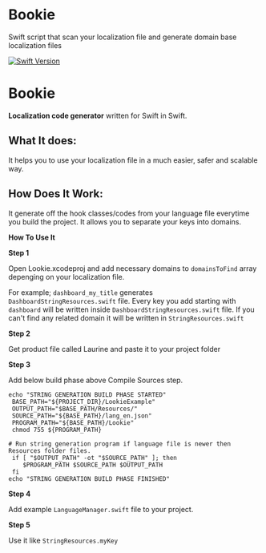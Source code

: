 # Bookie
Swift script that scan your localization file and generate domain base localization files

[![Swift Version][swift-image]][swift-url]

# Bookie

**Localization code generator** written for Swift in Swift.

## What It does:

It helps you to use your localization file in a much easier, safer and scalable way. 


## How Does It Work:

It generate off the hook classes/codes from your language file everytime you build the project. It allows you to separate your keys into domains. 

**How To Use It**

**Step 1**

Open Lookie.xcodeproj and add necessary domains to `domainsToFind` array depenging on your localization file.

For example; `dashboard_my_title` generates `DashboardStringResources.swift` file. Every key you add starting with `dashboard` will be written inside `DashboardStringResources.swift` file. If you can't find any related domain it will be written in `StringResources.swift`

**Step 2**

Get product file called Laurine and paste it to your project folder

**Step 3**

Add below build phase above Compile Sources step. 

```
echo "STRING GENERATION BUILD PHASE STARTED"
 BASE_PATH="${PROJECT_DIR}/LookieExample"
 OUTPUT_PATH="$BASE_PATH/Resources/"
 SOURCE_PATH="${BASE_PATH}/lang_en.json"
 PROGRAM_PATH="${BASE_PATH}/Lookie"
 chmod 755 ${PROGRAM_PATH}

# Run string generation program if language file is newer then Resources folder files.
 if [ "$OUTPUT_PATH" -ot "$SOURCE_PATH" ]; then
    $PROGRAM_PATH $SOURCE_PATH $OUTPUT_PATH
 fi
echo "STRING GENERATION BUILD PHASE FINISHED"
```

**Step 4**

Add example `LanguageManager.swift` file to your project.

**Step 5**

Use it like `StringResources.myKey`

[swift-image]:https://img.shields.io/badge/swift-5.0-orange.svg
[swift-url]: https://swift.org/

